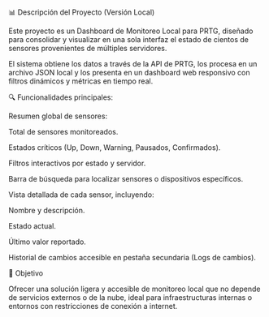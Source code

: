 📊 Descripción del Proyecto (Versión Local)

Este proyecto es un Dashboard de Monitoreo Local para PRTG, diseñado para consolidar y visualizar en una sola interfaz el estado de cientos de sensores provenientes de múltiples servidores.

El sistema obtiene los datos a través de la API de PRTG, los procesa en un archivo JSON local y los presenta en un dashboard web responsivo con filtros dinámicos y métricas en tiempo real.

🔍 Funcionalidades principales:

Resumen global de sensores:

Total de sensores monitoreados.

Estados críticos (Up, Down, Warning, Pausados, Confirmados).

Filtros interactivos por estado y servidor.

Barra de búsqueda para localizar sensores o dispositivos específicos.

Vista detallada de cada sensor, incluyendo:

Nombre y descripción.

Estado actual.

Último valor reportado.

Historial de cambios accesible en pestaña secundaria (Logs de cambios).

🎯 Objetivo

Ofrecer una solución ligera y accesible de monitoreo local que no depende de servicios externos o de la nube, ideal para infraestructuras internas o entornos con restricciones de conexión a internet.

